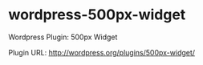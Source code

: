 wordpress-500px-widget
======================

Wordpress Plugin: 500px Widget

Plugin URL: http://wordpress.org/plugins/500px-widget/
